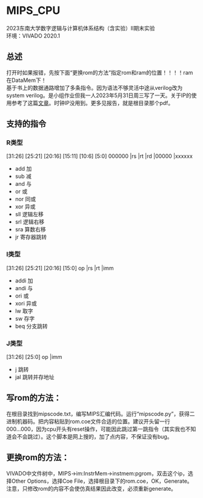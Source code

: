 # MIPS_CPU
2023东南大学数字逻辑与计算机体系结构（含实验）II期末实验<br>
环境：VIVADO 2020.1

## 总述
打开时如果报错，先按下面“更换rom的方法”指定rom和ram的位置！！！！ram在DataMem下！<br>
基于书上的数据通路增加了多条指令。因为语法不够灵活中途从verilog改为system verilog。是小组作业但我一人2023年5月31日周三写了一天。关于IP的使用参考了这篇[文章](https://comp2008.gitee.io/lab2/mem/)。时钟IP没用到。更多见报告，就是根目录那个pdf。


## 支持的指令
### R类型
[31:26] [25:21] [20:16] [15:11] [10:6]  [5:0]
000000  |rs     |rt     |rd     |00000  |xxxxxx

- add   加
- sub   减
- and   与
- or    或
- nor   同或
- xor   异或
- sll   逻辑左移
- srl   逻辑右移
- sra   算数右移
- jr    寄存器跳转

### I类型
[31:26] [25:21] [20:16] [15:0]
op      |rs     |rt     |imm

- addi  加
- andi  与
- ori   或
- xori  异或
- lw    取字
- sw    存字
- beq   分支跳转

### J类型
[31:26] [25:0]
op      |imm

- j     跳转
- jal   跳转并存地址


## 写rom的方法：
在根目录找到mipscode.txt，编写MIPS汇编代码。运行“mipscode.py”，获得二进制机器码。把内容粘贴到rom.coe文件合适的位置。建议开头留一行000...000，因为cpu开头有reset操作，可能因此跳过第一跳指令（其实我也不知道会不会跳过）。这个脚本是网上搜的，加了点内容，不保证没有bug。

## 更换rom的方法：
VIVADO中文件树中，MIPS->im:InstrMem->instmem:pgrom，双击这个ip，选择Other Options，选择Coe File，选择根目录下的rom.coe，OK，Generate。注意，只修改rom的内容不会使仿真结果因此改变，必须重新generate。